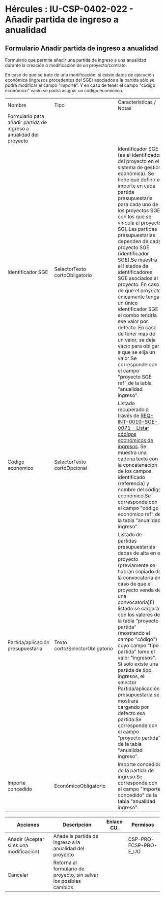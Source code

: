 # Hércules : IU\-CSP\-0402\-022 \- Añadir partida de ingreso a anualidad



## Formulario Añadir partida de ingreso a anualidad

Formulario que permite añadir una partida de ingreso a una anualidad durante la creación o modificación de un proyecto/contrato.

En caso de que se trate de una modificación, si existe datos de ejecución económica (ingresos procedentes del SGE) asociados a la partida sólo se podrá modificar el campo "importe". Y en caso de tener el campo "código económico" vacío se podrá asignar un código económico.



|  | | |
| --- | --- | --- |
| Nombre | Tipo | Características / Notas |
| Formulario para añadir partida de ingreso a anualidad del proyecto | | |
| Identificador SGE | SelectorTexto cortoObligatorio | Identificador SGE (es el identificador del proyecto en el sistema de gestión económica). Se tiene que definir el importe en cada partida presupuestaria para cada uno de los proyectos SGE con los que se vincula el proyecto SGI. Las partidas presupuestarias dependen de cada proyecto SGE (identificador SGE).Se muestra el listados de identificadores SGE asociados al proyecto. En caso de que el proyecto únicamente tenga un único identificador SGE el combo tendría ese valor por defecto. En caso de tener mas de un valor, se deja vacío para obligar a que se elija un valor.Se corresponde con el campo "proyecto SGE ref" de la tabla "anualidad ingreso". |
| Código económico | SelectorTexto cortoOpcional | Listado recuperado a través de [REQ\-INT\-0010\-SGE\-0071 \- Listar códigos económicos de ingresos](/hercules/sgi-sistema-de-gestion-de-investigacion/requisitos-y-analisis-funcional/analisis-funcional-sgi-hercules/gen-aspectos-generales/int-requisitos-de-integracion/req-int-0010-sge-integracion-con-sistema-de-gestion-economica/req-int-0010-sge-0071-listar-codigos-economicos-de-ingresos.md "/hercules/sgi-sistema-de-gestion-de-investigacion/requisitos-y-analisis-funcional/analisis-funcional-sgi-hercules/gen-aspectos-generales/int-requisitos-de-integracion/req-int-0010-sge-integracion-con-sistema-de-gestion-economica/req-int-0010-sge-0071-listar-codigos-economicos-de-ingresos.md"). Se muestra una cadena texto con la concatenación de los campos identificado (referencia) y nombre del código económico.Se corresponde con el campo "código económico ref" de la tabla "anualidad ingreso". |
| Partida/aplicación presupuestaria | Texto corto/SelectorObligatorio | Listado de partidas presupuestarias dadas de alta en el proyecto (previamente se habrán copiado de la convocatoria en caso de que el proyecto venda de una convocatoria)El listado se cargará con los valores de la tabla "proyecto partida" (mostrando el campo "código") cuyo campo "tipo partida" tome el valor "ingresos". Si solo existe una partida de tipo ingresos, el selector Partida/aplicación presupuestaria se mostrará cargando por defecto esa partida.Se corresponde con el campo "proyecto partida" de la tabla "anualidad ingreso". |
| Importe concedido | EconómicoObligatorio | Importe concedido de la partida de ingreso.Se corresponde con el campo "importe concedido" de la tabla "anualidad ingreso". |



| Acciones | Descripción | Enlace CU. | Permisos |
| --- | --- | --- | --- |
| Añadir (Aceptar si es una modificación) | Añade la partida de ingreso a la anualidad del proyecto |  | CSP\-PRO\-ECSP\-PRO\-E\_UO |
| Cancelar | Retorna al formulario de proyecto, sin salvar los posibles cambios |  |  |




